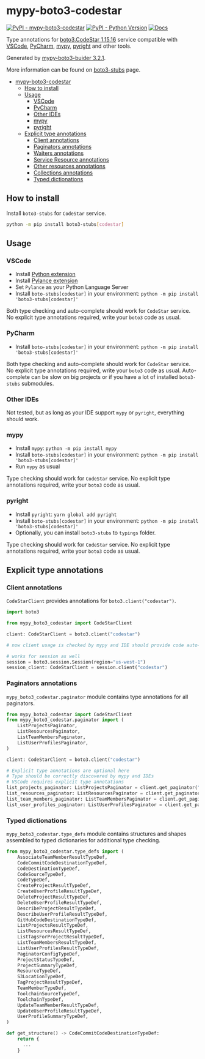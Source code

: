# mypy-boto3-codestar

[![PyPI - mypy-boto3-codestar](https://img.shields.io/pypi/v/mypy-boto3-codestar.svg?color=blue)](https://pypi.org/project/mypy-boto3-codestar)
[![PyPI - Python Version](https://img.shields.io/pypi/pyversions/mypy-boto3-codestar.svg?color=blue)](https://pypi.org/project/mypy-boto3-codestar)
[![Docs](https://img.shields.io/readthedocs/mypy-boto3-builder.svg?color=blue)](https://mypy-boto3-builder.readthedocs.io/)

Type annotations for
[boto3.CodeStar 1.15.16](https://boto3.amazonaws.com/v1/documentation/api/1.15.16/reference/services/codestar.html#CodeStar) service
compatible with
[VSCode](https://code.visualstudio.com/),
[PyCharm](https://www.jetbrains.com/pycharm/),
[mypy](https://github.com/python/mypy),
[pyright](https://github.com/microsoft/pyright)
and other tools.

Generated by [mypy-boto3-buider 3.2.1](https://github.com/vemel/mypy_boto3_builder).

More information can be found on [boto3-stubs](https://pypi.org/project/boto3-stubs/) page.

- [mypy-boto3-codestar](#mypy-boto3-codestar)
  - [How to install](#how-to-install)
  - [Usage](#usage)
    - [VSCode](#vscode)
    - [PyCharm](#pycharm)
    - [Other IDEs](#other-ides)
    - [mypy](#mypy)
    - [pyright](#pyright)
  - [Explicit type annotations](#explicit-type-annotations)
    - [Client annotations](#client-annotations)
    - [Paginators annotations](#paginators-annotations)
    - [Waiters annotations](#waiters-annotations)
    - [Service Resource annotations](#service-resource-annotations)
    - [Other resources annotations](#other-resources-annotations)
    - [Collections annotations](#collections-annotations)
    - [Typed dictionations](#typed-dictionations)

## How to install

Install `boto3-stubs` for `CodeStar` service.

```bash
python -m pip install boto3-stubs[codestar]
```

## Usage

### VSCode

- Install [Python extension](https://marketplace.visualstudio.com/items?itemName=ms-python.python)
- Install [Pylance extension](https://marketplace.visualstudio.com/items?itemName=ms-python.vscode-pylance)
- Set `Pylance` as your Python Language Server
- Install `boto-stubs[codestar]` in your environment: `python -m pip install 'boto3-stubs[codestar]'`

Both type checking and auto-complete should work for `CodeStar` service.
No explicit type annotations required, write your `boto3` code as usual.

### PyCharm

- Install `boto-stubs[codestar]` in your environment: `python -m pip install 'boto3-stubs[codestar]'`

Both type checking and auto-complete should work for `CodeStar` service.
No explicit type annotations required, write your `boto3` code as usual.
Auto-complete can be slow on big projects or if you have a lot of installed `boto3-stubs` submodules.

### Other IDEs

Not tested, but as long as your IDE support `mypy` or `pyright`, everything should work.

### mypy

- Install `mypy`: `python -m pip install mypy`
- Install `boto-stubs[codestar]` in your environment: `python -m pip install 'boto3-stubs[codestar]'`
- Run `mypy` as usual

Type checking should work for `CodeStar` service.
No explicit type annotations required, write your `boto3` code as usual.

### pyright

- Install `pyright`: `yarn global add pyright`
- Install `boto-stubs[codestar]` in your environment: `python -m pip install 'boto3-stubs[codestar]'`
- Optionally, you can install `boto3-stubs` to `typings` folder.

Type checking should work for `CodeStar` service.
No explicit type annotations required, write your `boto3` code as usual.

## Explicit type annotations

### Client annotations

`CodeStarClient` provides annotations for `boto3.client("codestar")`.

```python
import boto3

from mypy_boto3_codestar import CodeStarClient

client: CodeStarClient = boto3.client("codestar")

# now client usage is checked by mypy and IDE should provide code auto-complete

# works for session as well
session = boto3.session.Session(region="us-west-1")
session_client: CodeStarClient = session.client("codestar")
```

### Paginators annotations

`mypy_boto3_codestar.paginator` module contains type annotations for all paginators.

```python
from mypy_boto3_codestar import CodeStarClient
from mypy_boto3_codestar.paginator import (
    ListProjectsPaginator,
    ListResourcesPaginator,
    ListTeamMembersPaginator,
    ListUserProfilesPaginator,
)

client: CodeStarClient = boto3.client("codestar")

# Explicit type annotations are optional here
# Type should be correctly discovered by mypy and IDEs
# VSCode requires explicit type annotations
list_projects_paginator: ListProjectsPaginator = client.get_paginator("list_projects")
list_resources_paginator: ListResourcesPaginator = client.get_paginator("list_resources")
list_team_members_paginator: ListTeamMembersPaginator = client.get_paginator("list_team_members")
list_user_profiles_paginator: ListUserProfilesPaginator = client.get_paginator("list_user_profiles")
```







### Typed dictionations

`mypy_boto3_codestar.type_defs` module contains structures and shapes assembled
to typed dictionaries for additional type checking.

```python
from mypy_boto3_codestar.type_defs import (
    AssociateTeamMemberResultTypeDef,
    CodeCommitCodeDestinationTypeDef,
    CodeDestinationTypeDef,
    CodeSourceTypeDef,
    CodeTypeDef,
    CreateProjectResultTypeDef,
    CreateUserProfileResultTypeDef,
    DeleteProjectResultTypeDef,
    DeleteUserProfileResultTypeDef,
    DescribeProjectResultTypeDef,
    DescribeUserProfileResultTypeDef,
    GitHubCodeDestinationTypeDef,
    ListProjectsResultTypeDef,
    ListResourcesResultTypeDef,
    ListTagsForProjectResultTypeDef,
    ListTeamMembersResultTypeDef,
    ListUserProfilesResultTypeDef,
    PaginatorConfigTypeDef,
    ProjectStatusTypeDef,
    ProjectSummaryTypeDef,
    ResourceTypeDef,
    S3LocationTypeDef,
    TagProjectResultTypeDef,
    TeamMemberTypeDef,
    ToolchainSourceTypeDef,
    ToolchainTypeDef,
    UpdateTeamMemberResultTypeDef,
    UpdateUserProfileResultTypeDef,
    UserProfileSummaryTypeDef,
)

def get_structure() -> CodeCommitCodeDestinationTypeDef:
    return {
      ...
    }
```
